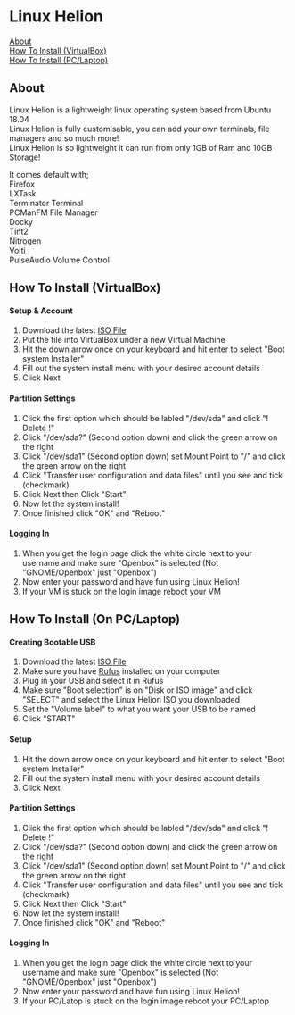 # Linux Helion

[About](https://github.com/IAm-Kasper/LinuxHelion/blob/main/README.md#about)<br>
[How To Install (VirtualBox)](https://github.com/IAm-Kasper/LinuxHelion/blob/main/README.md#how-to-install-virtualbox)<br>
[How To Install (PC/Laptop)](https://github.com/IAm-Kasper/LinuxHelion/blob/main/README.md#how-to-install-on-pclaptop)

## About
Linux Helion is a lightweight linux operating system based from Ubuntu 18.04<br>
Linux Helion is fully customisable, you can add your own terminals, file managers and so much more!<br>
Linux Helion is so lightweight it can run from only 1GB of Ram and 10GB Storage!

It comes default with;<br>
Firefox<br>
LXTask<br>
Terminator Terminal<br>
PCManFM File Manager<br>
Docky<br>
Tint2<br>
Nitrogen<br>
Volti<br>
PulseAudio Volume Control



## How To Install (VirtualBox)
#### Setup & Account
1. Download the latest [ISO File](https://github.com/IAm-Kasper/LinuxHelion/releases/latest)
2. Put the file into VirtualBox under a new Virtual Machine
3. Hit the down arrow once on your keyboard and hit enter to select "Boot system Installer"
4. Fill out the system install menu with your desired account details
5. Click Next

#### Partition Settings
1. Click the first option which should be labled "/dev/sda" and click "! Delete !"
2. Click "/dev/sda?" (Second option down) and click the green arrow on the right
3. Click "/dev/sda1" (Second option down) set Mount Point to "/" and click the green arrow on the right
4. Click "Transfer user configuration and data files" until you see and tick (checkmark) 
5. Click Next then Click "Start"
6. Now let the system install!
7. Once finished click "OK" and "Reboot"

#### Logging In
1. When you get the login page click the white circle next to your username and make sure "Openbox" is selected (Not "GNOME/Openbox" just "Openbox")
2. Now enter your password and have fun using Linux Helion!
3. If your VM is stuck on the login image reboot your VM



## How To Install (On PC/Laptop)
#### Creating Bootable USB
1. Download the latest [ISO File](https://github.com/IAm-Kasper/LinuxHelion/releases/latest)
2. Make sure you have [Rufus](https://rufus.ie/en/) installed on your computer
3. Plug in your USB and select it in Rufus
4. Make sure "Boot selection" is on "Disk or ISO image" and click "SELECT" and select the Linux Helion ISO you downloaded
5. Set the "Volume label" to what you want your USB to be named
6. Click "START"

#### Setup
1. Hit the down arrow once on your keyboard and hit enter to select "Boot system Installer"
2. Fill out the system install menu with your desired account details
3. Click Next

#### Partition Settings
1. Click the first option which should be labled "/dev/sda" and click "! Delete !"
2. Click "/dev/sda?" (Second option down) and click the green arrow on the right
3. Click "/dev/sda1" (Second option down) set Mount Point to "/" and click the green arrow on the right
4. Click "Transfer user configuration and data files" until you see and tick (checkmark) 
5. Click Next then Click "Start"
6. Now let the system install!
7. Once finished click "OK" and "Reboot"

#### Logging In
1. When you get the login page click the white circle next to your username and make sure "Openbox" is selected (Not "GNOME/Openbox" just "Openbox")
2. Now enter your password and have fun using Linux Helion!
3. If your PC/Latop is stuck on the login image reboot your PC/Laptop
